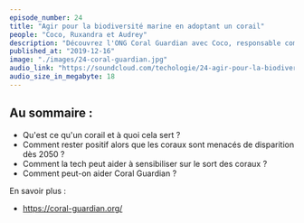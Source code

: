 ```yaml
---
episode_number: 24
title: "Agir pour la biodiversité marine en adoptant un corail"
people: "Coco, Ruxandra et Audrey"
description: "Découvrez l'ONG Coral Guardian avec Coco, responsable communication, Ruxandra chargée de projet terrain et co-directrice scientifique et Audrey, responsable partenariat."
published_at: "2019-12-16"
image: "./images/24-coral-guardian.jpg"
audio_link: "https://soundcloud.com/techologie/24-agir-pour-la-biodiversite-marine-en-adoptant-un-corail-avec-coco-ruxandra-et-audrey"
audio_size_in_megabyte: 18
---
```


## Au sommaire :

* Qu'est ce qu'un corail et à quoi cela sert ?
* Comment rester positif alors que les coraux sont menacés de disparition dès 2050 ?
* Comment la tech peut aider à sensibiliser sur le sort des coraux ?
* Comment peut-on aider Coral Guardian ?

<div class="block">

En savoir plus :

* https://coral-guardian.org/

</div>
